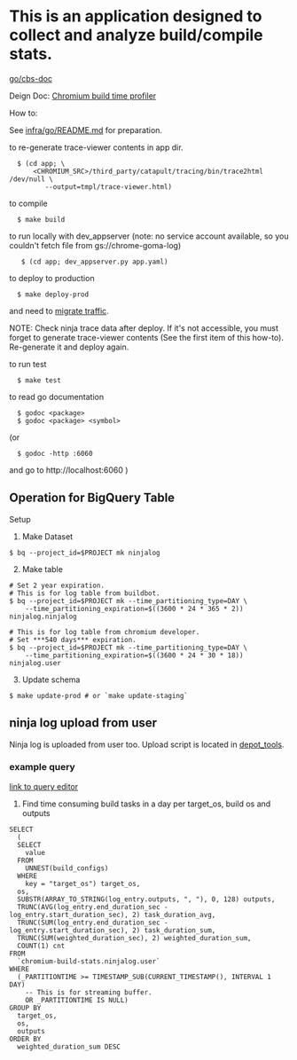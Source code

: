 # This is an application designed to collect and analyze build/compile stats.

[go/cbs-doc](http://go/cbs-doc)

Deign Doc: [Chromium build time profiler](https://docs.google.com/a/chromium.org/document/d/16TdPTIIZbtAarXZIMJdiT9CePG5WYCrdxm5u9UuHXNY/edit#heading=h.xgjl2srtytjt)

How to:

See [infra/go/README.md](../../../../README.md) for preparation.

 to re-generate trace-viewer contents in app dir.
```shell
  $ (cd app; \
      <CHROMIUM_SRC>/third_party/catapult/tracing/bin/trace2html /dev/null \
         --output=tmpl/trace-viewer.html)
```

 to compile

```shell
  $ make build
```

 to run locally with dev_appserver
 (note: no service account available, so you couldn't
  fetch file from gs://chrome-goma-log)

```shell
   $ (cd app; dev_appserver.py app.yaml)
```


 to deploy to production
```shell
  $ make deploy-prod
```

 and need to [migrate traffic](https://cloud.google.com/appengine/docs/standard/go/migrating-traffic).

 NOTE: Check ninja trace data after deploy. If it's not accessible,
 you must forget to generate trace-viewer contents (See the first item of
 this how-to). Re-generate it and deploy again.

 to run test

```shell
  $ make test
```

 to read go documentation

```shell
  $ godoc <package>
  $ godoc <package> <symbol>
```

 (or

```shell
  $ godoc -http :6060
```
 and go to http://localhost:6060
 )

## Operation for BigQuery Table

Setup

1. Make Dataset

```shell
$ bq --project_id=$PROJECT mk ninjalog
```

2. Make table

```shell
# Set 2 year expiration.
# This is for log table from buildbot.
$ bq --project_id=$PROJECT mk --time_partitioning_type=DAY \
    --time_partitioning_expiration=$((3600 * 24 * 365 * 2)) ninjalog.ninjalog

# This is for log table from chromium developer.
# Set ***540 days*** expiration.
$ bq --project_id=$PROJECT mk --time_partitioning_type=DAY \
    --time_partitioning_expiration=$((3600 * 24 * 30 * 18)) ninjalog.user
```

3. Update schema

```shell
$ make update-prod # or `make update-staging`
```

## ninja log upload from user

Ninja log is uploaded from user too.
Upload script is located in [depot_tools](https://chromium.googlesource.com/chromium/tools/depot_tools.git/+/master/ninjalog_uploader.py).

### example query

[link to query editor](https://console.cloud.google.com/bigquery?project=chromium-build-stats)

1. Find time consuming build tasks in a day per target_os, build os and outputs

```
SELECT
  (
  SELECT
    value
  FROM
    UNNEST(build_configs)
  WHERE
    key = "target_os") target_os,
  os,
  SUBSTR(ARRAY_TO_STRING(log_entry.outputs, ", "), 0, 128) outputs,
  TRUNC(AVG(log_entry.end_duration_sec - log_entry.start_duration_sec), 2) task_duration_avg,
  TRUNC(SUM(log_entry.end_duration_sec - log_entry.start_duration_sec), 2) task_duration_sum,
  TRUNC(SUM(weighted_duration_sec), 2) weighted_duration_sum,
  COUNT(1) cnt
FROM
  `chromium-build-stats.ninjalog.user`
WHERE
  (_PARTITIONTIME >= TIMESTAMP_SUB(CURRENT_TIMESTAMP(), INTERVAL 1 DAY)
    -- This is for streaming buffer.
    OR _PARTITIONTIME IS NULL)
GROUP BY
  target_os,
  os,
  outputs
ORDER BY
  weighted_duration_sum DESC
```
